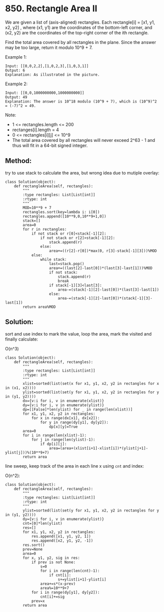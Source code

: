 # 850. Rectangle Area II

We are given a list of (axis-aligned) rectangles.  Each rectangle[i] = [x1, y1, x2, y2] , where (x1, y1) are the coordinates of the bottom-left corner, and (x2, y2) are the coordinates of the top-right corner of the ith rectangle.

Find the total area covered by all rectangles in the plane.  Since the answer may be too large, return it modulo 10^9 + 7.

Example 1:

    Input: [[0,0,2,2],[1,0,2,3],[1,0,3,1]]
    Output: 6
    Explanation: As illustrated in the picture.

Example 2:

    Input: [[0,0,1000000000,1000000000]]
    Output: 49
    Explanation: The answer is 10^18 modulo (10^9 + 7), which is (10^9)^2 = (-7)^2 = 49.

Note:

- 1 <= rectangles.length <= 200
- rectanges[i].length = 4
- 0 <= rectangles[i][j] <= 10^9
- The total area covered by all rectangles will never exceed 2^63 - 1 and thus will fit in a 64-bit signed integer.

## Method:

try to use stack to calculate the area, but wrong idea due to mutiple overlay:

    class Solution(object):
        def rectangleArea(self, rectangles):
            """
            :type rectangles: List[List[int]]
            :rtype: int
            """
            MOD=10**9 + 7
            rectangles.sort(key=lambda i: i[0])
            rectangles.append([10**9,0,10**9+1,0])
            stack=[]
            area=0
            for r in rectangles:
                if not stack or r[0]<stack[-1][2]:
                    if not stack or r[2]>stack[-1][2]:
                        stack.append(r)
                    else:
                        area+=((r[2]-r[0])*max(0, r[3]-stack[-1][3]))%MOD
                else:
                    while stack:
                        last=stack.pop()
                        area+=((last[2]-last[0])*(last[3]-last[1]))%MOD
                        if not stack:
                            stack.append(r)
                            break
                        if stack[-1][3]<last[3]:
                            area-=(stack[-1][2]-last[0])*(last[3]-last[1])
                        else:
                            area-=(stack[-1][2]-last[0])*(stack[-1][3]-last[1])
            return area%MOD
            
## Solution:

sort and use index to mark the value, loop the area, mark the visited and finally calculate:

O(n^3)

    class Solution(object):
        def rectangleArea(self, rectangles):
            """
            :type rectangles: List[List[int]]
            :rtype: int
            """
            xlist=sorted(list(set(x for x1, y1, x2, y2 in rectangles for x in (x1, x2))))
            ylist=sorted(list(set(y for x1, y1, x2, y2 in rectangles for y in (y1, y2))))
            dx={v:i for i, v in enumerate(xlist)}
            dy={v:i for i, v in enumerate(ylist)}
            dp=[[False]*len(ylist) for _ in range(len(xlist))]
            for x1, y1, x2, y2 in rectangles:
                for x in range(dx[x1], dx[x2]):
                    for y in range(dy[y1], dy[y2]):
                        dp[x][y]=True
            area=0
            for i in range(len(xlist)-1):
                for j in range(len(ylist)-1):
                    if dp[i][j]:
                        area=(area+(xlist[i+1]-xlist[i])*(ylist[j+1]-ylist[j]))%(10**9+7)
            return area
            
line sweep, keep track of the area in each line x using `cnt` and index:

O(n^2):

    class Solution(object):
        def rectangleArea(self, rectangles):
            """
            :type rectangles: List[List[int]]
            :rtype: int
            """
            ylist=sorted(list(set(y for x1, y1, x2, y2 in rectangles for y in (y1, y2))))
            dy={v:i for i, v in enumerate(ylist)}
            cnt=[0]*len(ylist)
            res=[]
            for x1, y1, x2, y2 in rectangles:
                res.append([x1, y1, y2, 1])
                res.append([x2, y1, y2, -1])
            res.sort()
            prev=None
            area=0
            for x, y1, y2, sig in res:
                if prev is not None:
                    s=0
                    for i in range(len(cnt)-1):
                        if cnt[i]:
                            s+=ylist[i+1]-ylist[i]
                    area+=s*(x-prev)
                    area%=10**9+7
                for i in range(dy[y1], dy[y2]):
                    cnt[i]+=sig
                prev=x
            return area